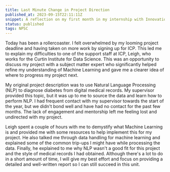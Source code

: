 ```yaml
---
title: Last Minute Change in Project Direction
published_at: 2023-09-15T22:11:11Z  
snippet: A reflection on my first month in my internship with Innovation Central Perth at Curtin University.
status: published  
tags: NPSC
---
```


Today has been a rollercoaster. I felt overwhelmed by my looming project deadline and having taken on more work by signing up for ICP. This led me to explain my difficulties to one of the support staff at ICP, Leigh, who works for the Curtin Institute for Data Science. This was an opportunity to discuss my project with a subject matter expert who significantly helped refine my understanding of Machine Learning and gave me a clearer idea of where to progress my project next.

My original project description was to use Natural Language Processing (NLP) to diagnose diabetes from digital medical records. My supervisor provided this topic, but it was up to me to source the data and learn how to perform NLP. I had frequent contact with my supervisor towards the start of the year, but we didn't bond well and have had no contact for the past few months. The lack of engagement and mentorship left me feeling lost and undirected with my project.

Leigh spent a couple of hours with me to demystify what Machine Learning is and provided me with some resources to help implement this for my project. He also talked me through data handling for machine learning and explained some of the common trip-ups I might have while processing the data. Finally, he explained to me why NLP wasn't a good fit for this project and the style of medical records I had obtained. Although there's a lot to do in a short amount of time, I will give my best effort and focus on providing a detailed and well-written report so I can still succeed in this unit.